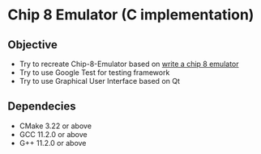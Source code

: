# Chip 8 Emulator (C implementation)

## Objective

- Try to recreate Chip-8-Emulator based on [write a chip 8 emulator](https://tobiasvl.github.io/blog/write-a-chip-8-emulator)
- Try to use Google Test for testing framework
- Try to use Graphical User Interface based on Qt

## Dependecies

- CMake 3.22 or above
- GCC 11.2.0 or above
- G++ 11.2.0 or above
